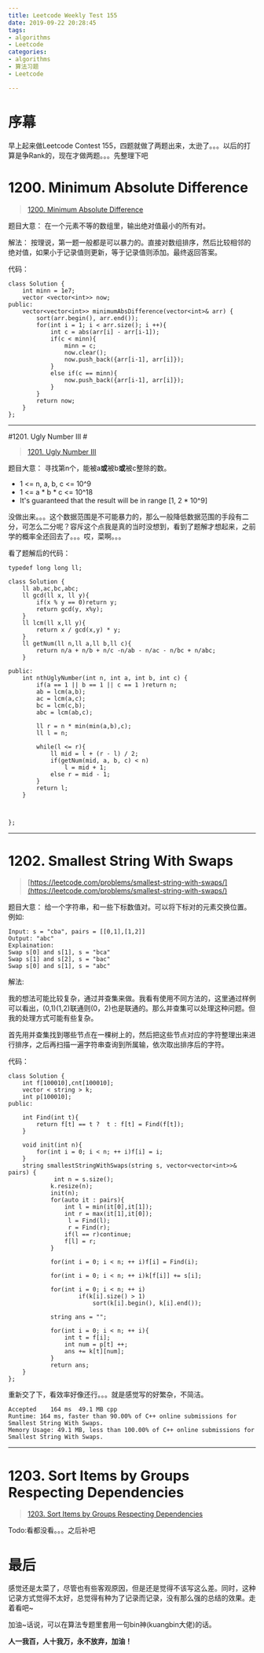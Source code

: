 ```yaml
---
title: Leetcode Weekly Test 155
date: 2019-09-22 20:28:45
tags:
- algorithms 
- Leetcode 
categories:
- algorithms  
- 算法习题  
- Leetcode

---
```


# 序幕 #

早上起来做Leetcode Contest 155，四题就做了两题出来，太逊了。。。以后的打算是争Rank的，现在才做两题。。。先整理下吧

# 1200. Minimum Absolute Difference #


> [1200. Minimum Absolute Difference](https://leetcode.com/problems/minimum-absolute-difference/)

题目大意：
在一个元素不等的数组里，输出绝对值最小的所有对。

解法：
按理说，第一题一般都是可以暴力的。直接对数组排序，然后比较相邻的绝对值，如果小于记录值则更新，等于记录值则添加。最终返回答案。

<!-- more -->


代码：

	class Solution {
	    int minn = 1e7;
	    vector <vector<int>> now;
	public:
	    vector<vector<int>> minimumAbsDifference(vector<int>& arr) {
	        sort(arr.begin(), arr.end());
	        for(int i = 1; i < arr.size(); i ++){
	            int c = abs(arr[i] - arr[i-1]);
	            if(c < minn){
	                minn = c;
	                now.clear();
	                now.push_back({arr[i-1], arr[i]});
	            }
	            else if(c == minn){
	                now.push_back({arr[i-1], arr[i]});
	            }
	        }
	        return now;
	    }
	};


----------

#1201. Ugly Number III #

> [1201. Ugly Number III](https://leetcode.com/problems/ugly-number-iii/)

题目大意：
寻找第n个，能被a**或**被b**或**被c整除的数。

- 1 <= n, a, b, c <= 10^9
- 1 <= a * b * c <= 10^18
- It's guaranteed that the result will be in range [1, 2 * 10^9]

没做出来。。。这个数据范围是不可能暴力的，那么一般降低数据范围的手段有二分，可怎么二分呢？容斥这个点我是真的当时没想到，看到了题解才想起来，之前学的概率全还回去了。。。哎，菜啊。。。

看了题解后的代码：

	typedef long long ll;
	
	class Solution {
	    ll ab,ac,bc,abc;
	    ll gcd(ll x, ll y){
	        if(x % y == 0)return y;
	        return gcd(y, x%y);
	    }    
	    ll lcm(ll x,ll y){
	        return x / gcd(x,y) * y;
	    }
	    ll getNum(ll n,ll a,ll b,ll c){
	        return n/a + n/b + n/c -n/ab - n/ac - n/bc + n/abc;
	    }
	    
	public:
	    int nthUglyNumber(int n, int a, int b, int c) {
	        if(a == 1 || b == 1 || c == 1 )return n;
	        ab = lcm(a,b);
	        ac = lcm(a,c);
	        bc = lcm(c,b);
	        abc = lcm(ab,c);
	        
	        ll r = n * min(min(a,b),c);
	        ll l = n;
	        
	        while(l <= r){
	            ll mid = l + (r - l) / 2;
	            if(getNum(mid, a, b, c) < n)
	                l = mid + 1;
	            else r = mid - 1;
	        }
	        return l;
	    }
	        
	        
	    
	};



----------

# 1202. Smallest String With Swaps #

> [https://leetcode.com/problems/smallest-string-with-swaps/](https://leetcode.com/problems/smallest-string-with-swaps/)

题目大意：
给一个字符串，和一些下标数值对。可以将下标对的元素交换位置。
例如:

    Input: s = "cba", pairs = [[0,1],[1,2]]
    Output: "abc"
    Explaination: 
    Swap s[0] and s[1], s = "bca"
    Swap s[1] and s[2], s = "bac"
    Swap s[0] and s[1], s = "abc"

解法:

我的想法可能比较复杂，通过并查集来做。我看有使用不同方法的，这里通过样例可以看出，(0,1)(1,2)联通则(0，2)也是联通的。那么并查集可以处理这种问题。但我的处理方式可能有些复杂。

首先用并查集找到哪些节点在一棵树上的，然后把这些节点对应的字符整理出来进行排序，之后再扫描一遍字符串查询到所属输，依次取出排序后的字符。

代码：
	
	class Solution {
	    int f[100010],cnt[100010];
	    vector < string > k;
	    int p[100010];
	public:
	    
	    int Find(int t){
	        return f[t] == t ?  t : f[t] = Find(f[t]);
	    }
	    
	    void init(int n){
	        for(int i = 0; i < n; ++ i)f[i] = i;
	    }
	    string smallestStringWithSwaps(string s, vector<vector<int>>& pairs) {
	             int n = s.size();    
	            k.resize(n);
	            init(n);
	            for(auto it : pairs){
	                int l = min(it[0],it[1]);
	                int r = max(it[1],it[0]);
	                 l = Find(l);
	                 r = Find(r);
	                if(l == r)continue;
	                f[l] = r;
	            }
	            
	            for(int i = 0; i < n; ++ i)f[i] = Find(i);
	           
	            for(int i = 0; i < n; ++ i)k[f[i]] += s[i];
	            
	            for(int i = 0; i < n; ++ i)
	                    if(k[i].size() > 1)
	                        sort(k[i].begin(), k[i].end());
	       
	            string ans = "";
	
	            for(int i = 0; i < n; ++ i){
	                int t = f[i];
	                int num = p[t] ++;
	                ans += k[t][num];
	            }
	            return ans;
	    }
	};

重新交了下，看效率好像还行。。。就是感觉写的好繁杂，不简洁。

    Accepted	164 ms	49.1 MB	cpp
    Runtime: 164 ms, faster than 90.00% of C++ online submissions for Smallest String With Swaps.
    Memory Usage: 49.1 MB, less than 100.00% of C++ online submissions for Smallest String With Swaps.



----------

# 1203. Sort Items by Groups Respecting Dependencies #
> [1203. Sort Items by Groups Respecting Dependencies
> ](https://leetcode.com/problems/sort-items-by-groups-respecting-dependencies/)

Todo:看都没看。。。之后补吧

# 最后 #
感觉还是太菜了，尽管也有些客观原因，但是还是觉得不该写这么差。同时，这种记录方式觉得不太好，总觉得有种为了记录而记录，没有那么强的总结的效果。走着看吧~

加油~话说，可以在算法专题里套用一句bin神(kuangbin大佬)的话。

**人一我百，人十我万，永不放弃，加油！**
